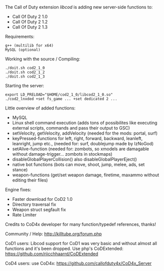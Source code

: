 The Call of Duty extension *libcod* is adding new server-side functions to:

 - Call Of Duty 2 1.0
 - Call Of Duty 2 1.2
 - Call Of Duty 2 1.3

Requirements:
```
g++ (multilib for x64)
MySQL (optional)
```

Working with the source / Compiling:
```
./doit.sh cod2_1_0
./doit.sh cod2_1_2
./doit.sh cod2_1_3
```

Starting the server:
```
export LD_PRELOAD="$HOME/cod2_1_0/libcod2_1_0.so"
./cod2_lnxded +set fs_game ... +set dedicated 2 ...
```

Little overview of added functions:
- MySQL
- Linux shell command execution (adds tons of possibilites like executing external scripts, commands and pass their output to GSC)
- setVelocity, getVelocity, addVelocity (needed for the mods: portal, surf)
- keyPressed-functions for left, right, forward, backward, leanleft, leanright, jump etc., (needed for: surf, doublejump made by IzNoGod)
- setAlive-function (needed for: zombots, so xmodels are damagable without damage-trigger... zombots in stockmaps)
- disableGlobalPlayerCollision() also disableGlobalPlayerEject()
- native bot functions (bots can move, shoot, jump, melee, ads, set stance)
- weapon-functions (get/set weapon damage, firetime, maxammo without editing their files)

Engine fixes:
- Faster download for CoD2 1.0
- Directory traversal fix
- Weapon struct segfault fix
- Rate Limiter

Credits to CoD4x developer for many function/typedef references, thanks!
	
Community / Help: http://killtube.org/forum.php

CoD1 users:
Libcod support for CoD1 was very basic and without almost all functions and it's been dropped.
Use php's CoDExtended: https://github.com/riicchhaarrd/CoDExtended

CoD4 users: use CoD4x: https://github.com/callofduty4x/CoD4x_Server